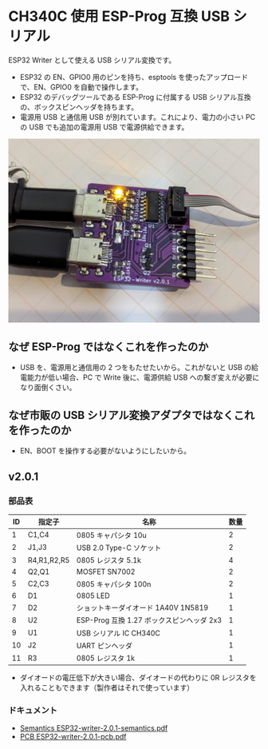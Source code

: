 # CH340C 使用 ESP-Prog 互換 USB シリアル

ESP32 Writer として使える USB シリアル変換です。

- ESP32 の EN、GPIO0 用のピンを持ち、esptools を使ったアップロードで、EN、GPIO0 を自動で操作します。
- ESP32 のデバッグツールである ESP-Prog に付属する USB シリアル互換の、ボックスピンヘッダを持ちます。
- 電源用 USB と通信用 USB が別れています。これにより、電力の小さい PC の USB でも追加の電源用 USB で電源供給できます。

![](esp32-writer.jpg)

## なぜ ESP-Prog ではなくこれを作ったのか

- USB を、電源用と通信用の 2 つをもたせたいから。これがないと USB の給電能力が低い場合、PC で Write 後に、電源供給 USB への繋ぎ変えが必要になり面倒くさい。

## なぜ市販の USB シリアル変換アダプタではなくこれを作ったのか

- EN、BOOT を操作する必要がないようにしたいから。

## v2.0.1

### 部品表

| ID  | 指定子      | 名称                                      | 数量 |
| --- | ----------- | ----------------------------------------- | ---- |
| 1   | C1,C4       | 0805 キャパシタ 10u                       | 2    |
| 2   | J1,J3       | USB 2.0 Type-C ソケット                   | 2    |
| 3   | R4,R1,R2,R5 | 0805 レジスタ 5.1k                        | 4    |
| 4   | Q2,Q1       | MOSFET SN7002                             | 2    |
| 5   | C2,C3       | 0805 キャパシタ 100n                      | 2    |
| 6   | D1          | 0805 LED                                  | 1    |
| 7   | D2          | ショットキーダイオード 1A40V 1N5819       | 1    |
| 8   | U2          | ESP-Prog 互換 1.27 ボックスピンヘッダ 2x3 | 1    |
| 9   | U1          | USB シリアル IC CH340C                    | 1    |
| 10  | J2          | UART ピンヘッダ                           | 1    |
| 11  | R3          | 0805 レジスタ 1k                          | 1    |

- ダイオードの電圧低下が大きい場合、ダイオードの代わりに 0R レジスタを入れることもできます（製作者はそれで使っています）

### ドキュメント

- [Semantics ESP32-writer-2.0.1-semantics.pdf](ESP32-writer-2.0.1-semantics.pdf)
- [PCB ESP32-writer-2.0.1-pcb.pdf](ESP32-writer-2.0.1-pcb.pdf)
